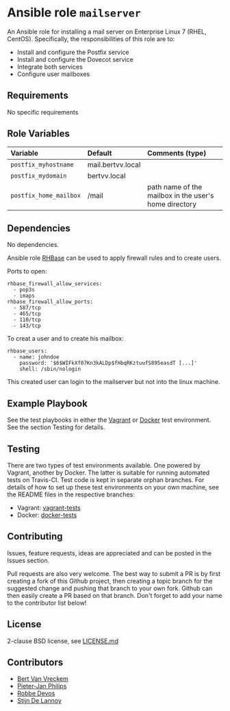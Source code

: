 # Ansible role `mailserver`

An Ansible role for installing a mail server on Enterprise Linux 7 (RHEL, CentOS). Specifically, the responsibilities of this role are to:

- Install and configure the Postfix service
- Install and configure the Dovecot service
- Integrate both services
- Configure user mailboxes

## Requirements

No specific requirements

## Role Variables


| Variable   | Default | Comments (type)  |
| :---       | :---    | :---             |
| `postfix_myhostname` | mail.bertvv.local      |  |
| `postfix_mydomain` |  bertvv.local |   |
| `postfix_home_mailbox`  |  /mail |   path name of the mailbox in the user's home directory|

## Dependencies

No dependencies.

Ansible role [RHBase](https://github.com/bertvv/ansible-role-rh-base) can be used to apply firewall rules and to create users.

Ports to open:

```
rhbase_firewall_allow_services:
  - pop3s
  - imaps
rhbase_firewall_allow_ports:
  - 587/tcp
  - 465/tcp
  - 110/tcp
  - 143/tcp
```

To creat a user and to create his mailbox:

```
rhbase_users:
  - name: johndoe
    password: '$6$WIFkXf07Kn3kALDp$fHbqRKztuufS895easdT [...]'
    shell: /sbin/nologin
```

This created user can login to the mailserver but not into the linux machine.

## Example Playbook

See the test playbooks in either the [Vagrant](https://github.com/bertvv/ansible-role-mailserver/blob/vagrant-tests/test.yml) or [Docker](https://github.com/bertvv/ansible-role-mailserver/blob/docker-tests/test.yml) test environment. See the section Testing for details.

## Testing

There are two types of test environments available. One powered by Vagrant, another by Docker. The latter is suitable for running automated tests on Travis-CI. Test code is kept in separate orphan branches. For details of how to set up these test environments on your own machine, see the README files in the respective branches:

- Vagrant: [vagrant-tests](https://github.com/bertvv/ansible-role-mailserver/tree/vagrant-tests)
- Docker: [docker-tests](https://github.com/bertvv/ansible-role-mailserver/tree/docker-tests)

## Contributing

Issues, feature requests, ideas are appreciated and can be posted in the Issues section.

Pull requests are also very welcome. The best way to submit a PR is by first creating a fork of this Github project, then creating a topic branch for the suggested change and pushing that branch to your own fork. Github can then easily create a PR based on that branch. Don't forget to add your name to the contributor list below!

## License

2-clause BSD license, see [LICENSE.md](LICENSE.md)

## Contributors

- [Bert Van Vreckem](https://github.com/bertvv)
- [Pieter-Jan Philips ](https://github.com/dhrpieterjan)
- [Robbe Devos](https://github.com/devosrobbe)
- [Stijn De Lannoy](https://github.com/StijnDL)
